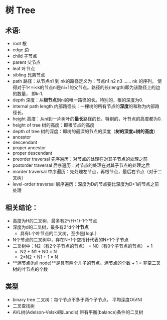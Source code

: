 # 树 Tree
## 术语:
* root 根
* edge 边
* child 子节点
* parent 父节点
* leaf 叶节点
* sibling 兄弟节点
* path 路径：从节点n1 到 nk的路径定义为：节点n1 n2 n3 ...... nk 的序列， 使得对于1<=i<k的节点ni是ni+1的父节点。路径的长(length)即为该路径上的边的数量， 即k-1.
* depth 深度：从**根节点**到ni的唯一路径的长。特别的，根的深度为0.
* internal path length 内部路径长：一棵树的所有节点的**深度**的和称为内部路径长。
* height 高度：从ni到一片树叶的**最长**路径的长。特别的，叶节点的高度都为0.
* height of tree 树的高度：即根节点的高度
* depth of tree 树的深度：即树的最深的节点的深度（**树的深度=树的高度**）
* ancestor 
* descendant
* proper ancestor
* proper descendant
* preorder traversal 先序遍历：对节点的处理在对其子节点的处理之前
* postorder traversal 后序遍历：对节点的处理在对其子节点的处理之后
* inorder traversal 中序遍历：先处理左节点，再根节点，最后右节点（对于二叉树）
* level-order traversal 层序遍历：深度为D的节点要比深度为D+1的节点之前处理

## 相关结论：
* 高度为H的二叉树，最多有2^(H+1)-1个节点
* 深度为d的二叉树，最多有2^d个**叶节点**
    * 具有L个叶节点的二叉树，至少是⌈logL⌉
* N个节点的二叉树中，存在N+1个空指针代表的N+1个子节点
* 二叉树中：N2（有2个子节点的节点） = N0（有0个子节点的节点） + 1
  * N2 + N1 + N0 = N
  * 2*N2 + N1 + 1 = N
* **满节点(full node)**是具有两个儿子的节点。满节点的个数 + 1 = 非空二叉树的叶节点的个数

## 类型
* binary tree 二叉树：每个节点不多于两个子节点。 平均深度O(√N)
* 二叉查找树
* AVL树(Adelson-Velskii和Landis) 带有平衡(balance)条件的二叉树